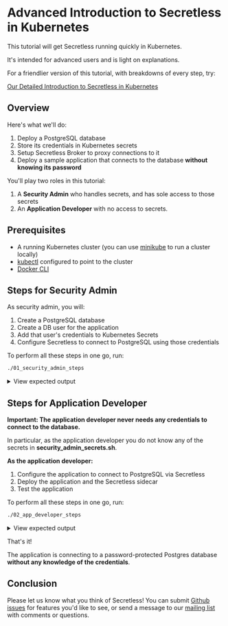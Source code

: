 # Advanced Introduction to Secretless in Kubernetes

This tutorial will get Secretless running quickly in Kubernetes.  

It's intended for advanced users and is light on explanations.

For a friendlier version of this tutorial, with breakdowns of every step, try:

[Our Detailed Introduction to Secretless in Kubernetes](https://secretless.io/docs/tutorials/kubernetes/kubernetes-tutorial-base.html)

## Overview

Here's what we'll do:

1. Deploy a PostgreSQL database
2. Store its credentials in Kubernetes secrets
3. Setup Secretless Broker to proxy connections to it
4. Deploy a sample application that connects to the database **without knowing
   its password**

You'll play two roles in this tutorial:

1. A **Security Admin** who handles secrets, and has sole access to those secrets
2. An **Application Developer** with no access to secrets.

## Prerequisites

+ A running Kubernetes cluster (you can use
  [minikube](https://kubernetes.io/docs/tasks/tools/install-minikube/) to run a
  cluster locally)
+ [kubectl](https://kubernetes.io/docs/tasks/tools/install-kubectl/) configured
  to point to the cluster
+ [Docker CLI](https://docs.docker.com/install/)

## Steps for Security Admin

As security admin, you will:

1. Create a PostgreSQL database
1. Create a DB user for the application
1. Add that user's credentials to Kubernetes Secrets
1. Configure Secretless to connect to PostgreSQL using those credentials

To perform all these steps in one go, run:

```bash
./01_security_admin_steps
```

<p></p>
<details>
  <summary>View expected output</summary>
  <pre>
>>--- Create a new namespace
Cleaning up old namespace............Done
namespace "quick-start-backend-ns" created
>>--- Add certificates to Kubernetes Secrets
secret "quick-start-backend-certs" created
>>--- Create StatefulSet for Database
statefulset "pg" created
service "quick-start-backend" created
Waiting for quick-start-backend to be ready........Done
>>--- Create Application Database
CREATE DATABASE
>>--- Create Database Table and Permissions
CREATE ROLE
CREATE TABLE
GRANT
GRANT
>>--- Store DB credentials in Kubernetes Secrets
Cleaning up old namespace....................Done
namespace "quick-start-application-ns" created
secret "quick-start-backend-credentials" created
>>--- Create Application Service Account
serviceaccount "quick-start-application" created
role "quick-start-backend-credentials-reader" created
rolebinding "read-quick-start-backend-credentials" created
>>--- Create and Store Secretless Configuration
configmap "quick-start-application-secretless-config" created
  </pre>
</details>
<p></p>


## Steps for Application Developer

**Important: The application developer never needs any credentials to connect
to the database.**

In particular, as the application developer you do not know any of the secrets
in **security_admin_secrets.sh**.

**As the application developer:**                                                                                                                                       

1. Configure the application to connect to PostgreSQL via Secretless                                                                                                    
1. Deploy the application and the Secretless sidecar                                                                                                                    
1. Test the application

To perform all these steps in one go, run:

```bash
./02_app_developer_steps
```

<p></p>
<details>
  <summary>View expected output</summary>
  <pre>
>>--- Start application
deployment "quick-start-application" created
service "quick-start-application" created
Waiting for application to boot up
(This may take more than 1 minute)
............................Done
>>--- Add a Sample Pet
HTTP/1.1 201
Location: http://192.168.99.100:30002/pet/1
Content-Length: 0
Date: Thu, 14 Mar 2019 15:35:33 GMT
>>--- Retrieve All Pets
HTTP/1.1 200
Content-Type: application/json;charset=UTF-8
Transfer-Encoding: chunked
Date: Thu, 14 Mar 2019 15:35:33 GMT
[{"id":1,"name":"Mr. Snuggles"}]
All finished!  Secretless is working!
  </pre>
</details>
<p></p>

That's it!

The application is connecting to a password-protected Postgres database
**without any knowledge of the credentials**.

## Conclusion

Please let us know what you think of Secretless! You can submit [Github
issues](https://github.com/cyberark/secretless-broker/issues) for features
you'd like to see, or send a message to our [mailing
list](https://groups.google.com/forum/#!forum/secretless) with comments or
questions.
